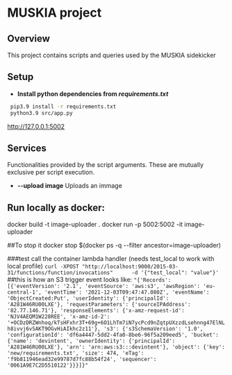 # MUSKIA project

## Overview
This project contains scripts and queries used by the MUSKIA sidekicker

## Setup

* **Install python dependencies from *requirements.txt***
```bash
 pip3.9 install -r requirements.txt
 python3.9 src/app.py
```
http://127.0.0.1:5002

## Services
Functionalities provided by the script arguments. These are mutually exclusive per script execution.
* **--upload image** Uploads an immage


## Run locally as docker:
docker build -t image-uploader .
docker run -p 5002:5002 -it image-uploader

##To stop it
docker stop $(docker ps -q --filter ancestor=image-uploader)

###test call the container lambda handler (needs test_local to work with local profile)
`curl -XPOST "http://localhost:9000/2015-03-31/functions/function/invocations"      -d '{"test_local": "value"}'`
##this is how an S3 trigger event looks like:
`"{'Records': [{'eventVersion': '2.1', 'eventSource': 'aws:s3', 'awsRegion': 'eu-central-1', 'eventTime': '2021-12-03T09:47:47.080Z', 'eventName': 'ObjectCreated:Put', 'userIdentity': {'principalId': 'A281W46RU00LXE'}, 'requestParameters': {'sourceIPAddress': '82.77.146.71'}, 'responseElements': {'x-amz-request-id': 'NJV4AEQM1W228REE', 'x-amz-id-2': '+OCDzDRZWnhoq/kTsHFxhr3T+69g+6O1LhTm7iN7ycPcd9nZqtpUXzzdLsehnng47ElNLh8ivvj6vSAKT9OGvHiAIkhc2z11'}, 's3': {'s3SchemaVersion': '1.0', 'configurationId': 'df6a4447-5dd2-4fa0-8be6-96f5a209eed5', 'bucket': {'name': 'devintent', 'ownerIdentity': {'principalId': 'A281W46RU00LXE'}, 'arn': 'arn:aws:s3:::devintent'}, 'object': {'key': 'new/requirements.txt', 'size': 474, 'eTag': 'f9b811946ead32e99787d7fc88b54f24', 'sequencer': '0061A9E7C2D5510122'}}}]}"`
